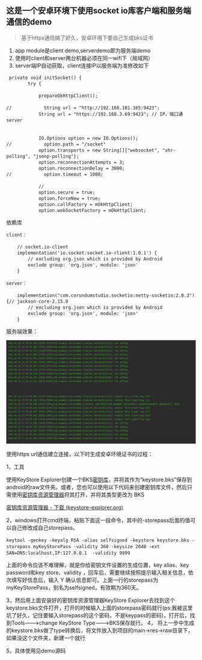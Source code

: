 ## 这是一个安卓环境下使用socket io库客户端和服务端通信的demo
> 基于https通信搞了好久，安卓环境下要自己生成bks证书
1.  app module是client demo,serverdemo即为服务端demo
2.  使用时client和server两台机器必须在同一wifi下（局域网）
3.  server端IP自动获取，client连接IP以服务端为准修改如下

<!---->

     private void initSocket() {
            try {
    
                prepareOkHttpClient();
    
    //            String url = "http://192.168.101.165:9423";
                String url = "https://192.168.3.69:9423"; // IP，端口通server


                IO.Options option = new IO.Options();
    //            option.path = "/socket"
                option.transports = new String[]{"websocket", "xhr-polling", "jsonp-polling"};
                option.reconnectionAttempts = 3;
                option.reconnectionDelay = 3000;
    //            option.timeout = 1000;
    
                //
                option.secure = true;
                option.forceNew = true;
                option.callFactory = mOkHttpClient;
                option.webSocketFactory = mOkHttpClient;



依赖库

    client：
    
        // socket.io-client
        implementation('io.socket:socket.io-client:1.0.1') {
            // excluding org.json which is provided by Android
            exclude group: 'org.json', module: 'json'
        }
    
    server：
    
        implementation("com.corundumstudio.socketio:netty-socketio:2.0.3") {// jackson-core-2.15.0
            // excluding org.json which is provided by Android
            exclude group: 'org.json', module: 'json'
        }

服务端效果：

![image](https://github.com/caijianxiong/android-socketIo/blob/master/readimg01.jpg)



使用https url通信建立连接，以下时生成安卓环境证书的过程：

1，工具

 使用KeyStore Explorer创建一个BKS[密钥库](https://keystore-explorer.org/index.html)，并将其作为“keystore.bks”保存到android的raw文件夹。或者，您也可以使用以下代码来创建密钥库文件，然后只需使用[密钥库资源管理器](https://keystore-explorer.org/index.html)将其打开，并将其类型更改为 BKS 

 [密钥库资源管理器 - 下载 (keystore-explorer.org)](https://keystore-explorer.org/downloads.html) 

2，windows打开cmd终端，粘贴下面这一段命令，其中的-storepass后面的值可以自己修改成自己storepass。

`keytool -genkey -keyalg RSA -alias selfsigned -keystore keystore.bks -storepass myKeyStorePass -validity 360 -keysize 2048 -ext SAN=DNS:localhost,IP:127.0.0.1  -validity 9999`

上面的命令应该不难理解，就是你给密钥文件设置的生成位置，key alias、key password和key store、validity ，回车后，需要继续按照提示输入相关信息，依次填写好信息后，输入 Y 确认信息即可。上面一行的storepass为myKeyStorePass，别名为selfsigned，有效期为360天。

3，然后用上面安装好的密钥库资源管理器KeyStore Explorer去找到这个keystore.bks文件打开，打开的时候输入上面的storepass密码就行(ps:我被这里坑了好久，记住要输入storepass的这个密码，不是keypass的密码)，打开后，找到Tools--->change KeyStore Type--->BKS保存就行。
4， 将上一步中生成的keystore.bks做了type转换后，将文件放入到项目的main->res->raw目录下，如果没这个文件夹，新建一个就行

5，具体使用见demo源码

